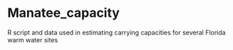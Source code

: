 # Manatee_capacity
R script and data used in estimating carrying capacities for several Florida warm water sites
